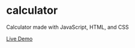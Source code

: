 # calculator
Calculator made with JavaScript, HTML, and CSS

[Live Demo](https://keyfeula.github.io/calculator/)
